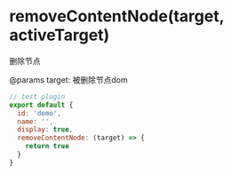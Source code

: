 # removeContentNode(target, activeTarget)

删除节点

@params target: 被删除节点dom

```javascript
// test plugin
export default {
  id: 'demo',
  name: '',
  display: true,
  removeContentNode: (target) => {
    return true
  }
}
```